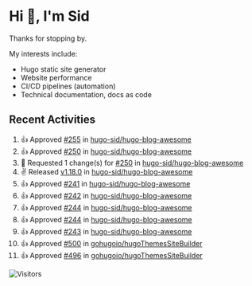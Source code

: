# Hi 👋, I'm Sid

Thanks for stopping by. 

My interests include:
- Hugo static site generator
- Website performance
- CI/CD pipelines (automation)
- Technical documentation, docs as code


## Recent Activities

<!--RECENT_ACTIVITY:start-->
1. 👍 Approved [#255](https://github.com/hugo-sid/hugo-blog-awesome/pull/255#pullrequestreview-2425472402) in [hugo-sid/hugo-blog-awesome](https://github.com/hugo-sid/hugo-blog-awesome)<br>
2. 👍 Approved [#250](https://github.com/hugo-sid/hugo-blog-awesome/pull/250#pullrequestreview-2411203301) in [hugo-sid/hugo-blog-awesome](https://github.com/hugo-sid/hugo-blog-awesome)<br>
3. 🔴 Requested 1 change(s) for [#250](https://github.com/hugo-sid/hugo-blog-awesome/pull/250#pullrequestreview-2411186919) in [hugo-sid/hugo-blog-awesome](https://github.com/hugo-sid/hugo-blog-awesome)<br>
4. ✌️ Released [v1.18.0](https://github.com/hugo-sid/hugo-blog-awesome/releases/tag/v1.18.0) in [hugo-sid/hugo-blog-awesome](https://github.com/hugo-sid/hugo-blog-awesome)<br>
5. 👍 Approved [#241](https://github.com/hugo-sid/hugo-blog-awesome/pull/241#pullrequestreview-2398630201) in [hugo-sid/hugo-blog-awesome](https://github.com/hugo-sid/hugo-blog-awesome)<br>
6. 👍 Approved [#242](https://github.com/hugo-sid/hugo-blog-awesome/pull/242#pullrequestreview-2398622444) in [hugo-sid/hugo-blog-awesome](https://github.com/hugo-sid/hugo-blog-awesome)<br>
7. 👍 Approved [#244](https://github.com/hugo-sid/hugo-blog-awesome/pull/244#pullrequestreview-2398610676) in [hugo-sid/hugo-blog-awesome](https://github.com/hugo-sid/hugo-blog-awesome)<br>
8. 👍 Approved [#244](https://github.com/hugo-sid/hugo-blog-awesome/pull/244#pullrequestreview-2398610676) in [hugo-sid/hugo-blog-awesome](https://github.com/hugo-sid/hugo-blog-awesome)<br>
9. 👍 Approved [#243](https://github.com/hugo-sid/hugo-blog-awesome/pull/243#pullrequestreview-2398607805) in [hugo-sid/hugo-blog-awesome](https://github.com/hugo-sid/hugo-blog-awesome)<br>
10. 👍 Approved [#500](https://github.com/gohugoio/hugoThemesSiteBuilder/pull/500#pullrequestreview-2398465613) in [gohugoio/hugoThemesSiteBuilder](https://github.com/gohugoio/hugoThemesSiteBuilder)<br>
11. 👍 Approved [#496](https://github.com/gohugoio/hugoThemesSiteBuilder/pull/496#pullrequestreview-2356070434) in [gohugoio/hugoThemesSiteBuilder](https://github.com/gohugoio/hugoThemesSiteBuilder)<br>
<!--RECENT_ACTIVITY:end-->

![Visitors](https://api.visitorbadge.io/api/visitors?path=https%3A%2F%2Fgithub.com%2Fhugo-sid%2Fhugo-sid&countColor=%2337d67a&style=flat&labelStyle=upper)
